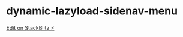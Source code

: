 # dynamic-lazyload-sidenav-menu

[Edit on StackBlitz ⚡️](https://stackblitz.com/edit/dynamic-lazyload-sidenav-menu)